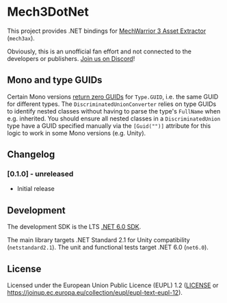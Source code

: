 # Mech3DotNet

This project provides .NET bindings for [MechWarrior 3 Asset Extractor](https://github.com/TerranMechworks/mech3ax) (`mech3ax`).

Obviously, this is an unofficial fan effort and not connected to the developers or publishers. [Join us on Discord](https://discord.gg/Be53gMy)!

## Mono and type GUIDs

Certain Mono versions [return zero GUIDs](https://stackoverflow.com/questions/8666514/does-type-guid-uniquely-identifies-each-type-across-compilations) for `Type.GUID`, i.e. the same GUID for different types. The `DiscriminatedUnionConverter` relies on type GUIDs to identify nested classes without having to parse the type's `FullName` when e.g. inherited. You should ensure all nested classes in a `DiscriminatedUnion` type have a GUID specified manually via the `[Guid("")]` attribute for this logic to work in some Mono versions (e.g. Unity).

## Changelog

### [0.1.0] - unreleased

* Initial release

## Development

The development SDK is the LTS [.NET 6.0 SDK](https://dotnet.microsoft.com/en-us/download/dotnet/6.0).

The main library targets .NET Standard 2.1 for Unity compatibility (`netstandard2.1`). The unit and functional tests target .NET 6.0 (`net6.0`).

## License

Licensed under the European Union Public Licence (EUPL) 1.2 ([LICENSE](LICENSE) or https://joinup.ec.europa.eu/collection/eupl/eupl-text-eupl-12).
